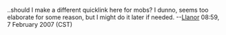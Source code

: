 ..should I make a different quicklink here for mobs? I dunno, seems too
elaborate for some reason, but I might do it later if needed.
--[Llanor](User:MooNFisH "wikilink") 08:59, 7 February 2007 (CST)
